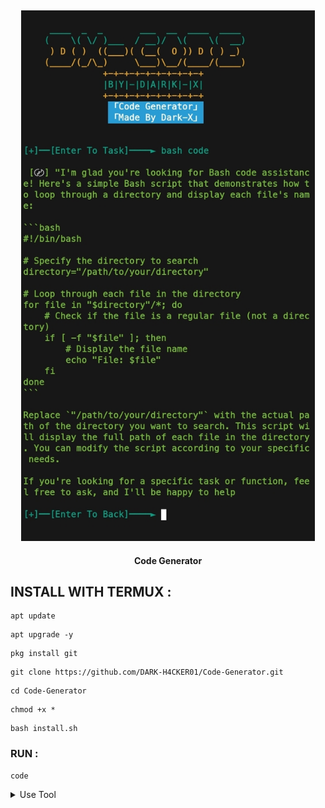 <h2 align="center"> <img src="https://raw.githubusercontent.com/DARK-H4CKER01/Code-Generator/refs/heads/main/Screenshot_20241223_041141_Termux.jpg" width="470" /> </h2>

<p align="center">

<p align="center"><b>Code Generator</b <code></code></p>



## INSTALL WITH TERMUX :

```
apt update
```
```
apt upgrade -y
```
```
pkg install git
```
```
git clone https://github.com/DARK-H4CKER01/Code-Generator.git
```
```
cd Code-Generator
```
```
chmod +x *
```
```
bash install.sh
```

### RUN :

```
code
```

<details id="missing-code-coverage">
  <summary>Use Tool</summary>

##### How to use Code generator tools

```

```

</details>
  
